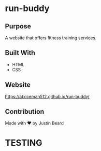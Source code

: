 # run-buddy

## Purpose
A website that offers fitness training services.

## Built With
* HTML
* CSS

## Website
https://atxiceman512.github.io/run-buddy/

## Contribution
Made with ❤️ by Justin Beard

# TESTING